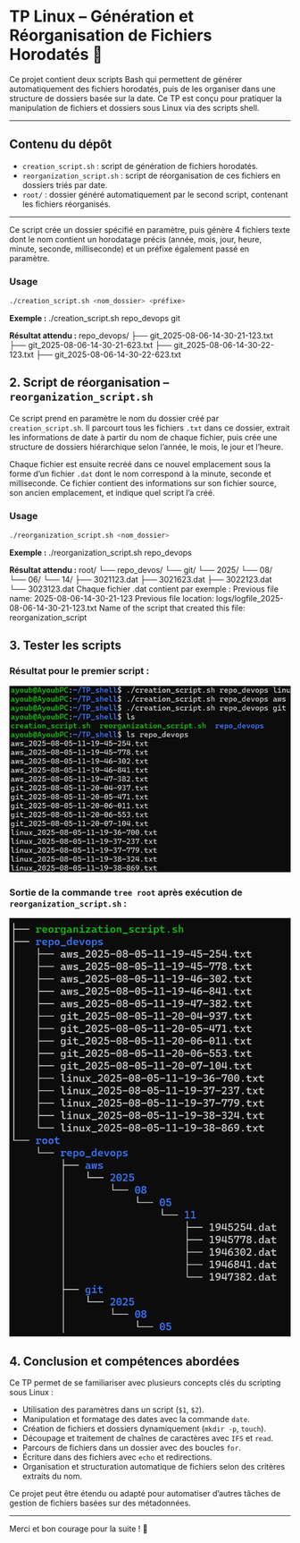 # TP Linux – Génération et Réorganisation de Fichiers Horodatés 🐧

Ce projet contient deux scripts Bash qui permettent de générer automatiquement des fichiers horodatés, puis de les organiser dans une structure de dossiers basée sur la date. Ce TP est conçu pour pratiquer la manipulation de fichiers et dossiers sous Linux via des scripts shell.

---

## Contenu du dépôt

- `creation_script.sh` : script de génération de fichiers horodatés.
- `reorganization_script.sh` : script de réorganisation de ces fichiers en dossiers triés par date.
- `root/` : dossier généré automatiquement par le second script, contenant les fichiers réorganisés.

---

Ce script crée un dossier spécifié en paramètre, puis génère 4 fichiers texte dont le nom contient un horodatage précis (année, mois, jour, heure, minute, seconde, milliseconde) et un préfixe également passé en paramètre.

### Usage

```bash
./creation_script.sh <nom_dossier> <préfixe>
```
**Exemple :**
./creation_script.sh repo_devops git

**Résultat attendu :**
repo_devops/
├── git_2025-08-06-14-30-21-123.txt
├── git_2025-08-06-14-30-21-623.txt
├── git_2025-08-06-14-30-22-123.txt
├── git_2025-08-06-14-30-22-623.txt

## 2. Script de réorganisation – `reorganization_script.sh`

Ce script prend en paramètre le nom du dossier créé par `creation_script.sh`. Il parcourt tous les fichiers `.txt` dans ce dossier, extrait les informations de date à partir du nom de chaque fichier, puis crée une structure de dossiers hiérarchique selon l’année, le mois, le jour et l’heure.

Chaque fichier est ensuite recréé dans ce nouvel emplacement sous la forme d’un fichier `.dat` dont le nom correspond à la minute, seconde et milliseconde. Ce fichier contient des informations sur son fichier source, son ancien emplacement, et indique quel script l’a créé.

### Usage

```bash
./reorganization_script.sh <nom_dossier>
```

**Exemple :**
./reorganization_script.sh repo_devops

**Résultat attendu :**
root/
└── repo_devos/
    └── git/
        └── 2025/
            └── 08/
                └── 06/
                    └── 14/
                        ├── 3021123.dat
                        ├── 3021623.dat
                        ├── 3022123.dat
                        └── 3023123.dat
Chaque fichier .dat contient par exemple :
Previous file name: 2025-08-06-14-30-21-123
Previous file location: logs/logfile_2025-08-06-14-30-21-123.txt
Name of the script that created this file: reorganization_script

## 3. Tester les scripts

### Résultat pour le premier script :

![Résultat du premier script](img/file_creation.png)

### Sortie de la commande `tree root` après exécution de `reorganization_script.sh` :

![Sortie de la commande tree root](img/results_tree.png)



## 4. Conclusion et compétences abordées

Ce TP permet de se familiariser avec plusieurs concepts clés du scripting sous Linux :

- Utilisation des paramètres dans un script (`$1`, `$2`).
- Manipulation et formatage des dates avec la commande `date`.
- Création de fichiers et dossiers dynamiquement (`mkdir -p`, `touch`).
- Découpage et traitement de chaînes de caractères avec `IFS` et `read`.
- Parcours de fichiers dans un dossier avec des boucles `for`.
- Écriture dans des fichiers avec `echo` et redirections.
- Organisation et structuration automatique de fichiers selon des critères extraits du nom.

Ce projet peut être étendu ou adapté pour automatiser d’autres tâches de gestion de fichiers basées sur des métadonnées.

---

Merci et bon courage pour la suite ! 🚀



